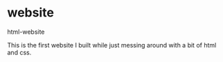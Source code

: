 # website
 html-website

This is the first website I built while just messing around
    with a bit of html and css.
